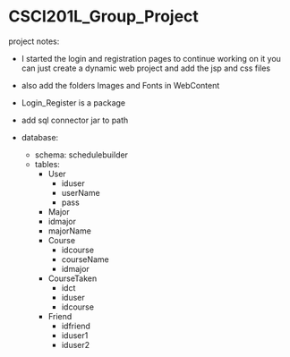 # CSCI201L_Group_Project
project notes:
- I started the login and registration pages to continue working on it you can just create a dynamic web project and add the jsp and css files
- also add the folders Images and Fonts in WebContent
- Login_Register is a package
- add sql connector jar to path
  
- database:
  - schema: schedulebuilder
  - tables:
    - User
      - iduser
      - userName
      - pass
    -  Major
      - idmajor
      - majorName
    - Course
      - idcourse
      - courseName
      - idmajor
    - CourseTaken
      - idct
      - iduser
      - idcourse
    - Friend
      - idfriend
      - iduser1
      - iduser2
